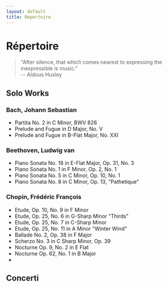 ```yaml
---
layout: default
title: Répertoire
---
```


<div class="post">
	<h1 class="pageTitle">Répertoire</h1>

<blockquote>"After silence, that which comes nearest to expressing the inexpressible is music."<br />
-- Aldous Huxley</blockquote>

<h2>Solo Works</h2>

<h3>Bach, Johann Sebastian</h3>
<ul>
    <li>Partita No. 2 in C Minor, BWV 826</li>
    <li>Prelude and Fugue in D Major, No. V</li>
    <li>Prelude and Fugue in B-Flat Major, No. XXI</li>
</ul>

<h3>Beethoven, Ludwig van</h3>
<ul>
    <li>Piano Sonata No. 18 in E-Flat Major, Op. 31, No. 3</li>
	<li>Piano Sonata No. 1 in F Minor, Op. 2, No. 1</li>
	<li>Piano Sonata No. 5 in C Minor, Op. 10, No. 1</li>
	<li>Piano Sonata No. 8 in C Minor, Op. 13, "Pathetique"</li>
</ul>

<h3>Chopin, Frédéric François</h3>
<ul>
    <li>Etude, Op. 10, No. 9 in F Minor</li>
	<li>Etude, Op. 25, No. 6 in G-Sharp Minor "Thirds"</li>
	<li>Etude, Op. 25, No. 7 in C-Sharp Minor</li>
	<li>Etude, Op. 25, No. 11 in A Minor "Winter Wind"</li>
	<li>Ballade No. 2, Op. 38 in F Major</li>
	<li>Scherzo No. 3 in C Sharp Minor, Op. 39</li>
	<li>Nocturne Op. 9, No. 2 in E Flat</li>
	<li>Nocturne Op. 62, No. 1 in B Major</li>
	<li></li>
</ul>

<h2>Concerti</h2>

<!--
<h3></h3>
<ul>
    <li></li>
	<li></li>
	<li></li>
</ul>
-->

</div>
